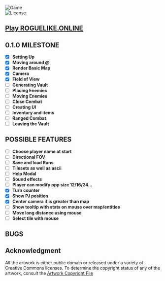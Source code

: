 ![Game](https://img.shields.io/badge/Version-0.0.4-orange.svg)  
![License](https://img.shields.io/badge/license-%20GNU%20AGPLv3%20-brightgreen)

## **[Play ROGUELIKE.ONLINE](https://roguelike.online)**  

## 0.1.0 MILESTONE 

- [X] **Setting Up**  
- [X] **Moving around @**  
- [X] **Render Basic Map**   
- [X] **Camera**  
- [X] **Field of View**  
- [ ] **Generating Vault**  
- [ ] **Placing Enemies**  
- [ ] **Moving Enemies**  
- [ ] **Close Combat**  
- [ ] **Creating UI**  
- [ ] **Inventary and items**  
- [ ] **Ranged Combat**  
- [ ] **Leaving the Vault**  

## POSSIBLE FEATURES  

- [ ] **Choose player name at start**  
- [ ] **Directional FOV**  
- [ ] **Save and load Runs**  
- [ ] **Tilesets as well as ascii**  
- [ ] **Help Modal**  
- [ ] **Sound effects**  
- [ ] **Player can modify ppp size 12/16/24...**  
- [X] **Turn counter**  
- [X] **Show PJ position**  
- [X] **Center camera if is greater than map**  
- [ ] **Show tooltip with stats on mouse over map/entities**  
- [ ] **Move long distance using mouse**   
- [ ] **Select tile with mouse**  

## BUGS


## **Acknowledgment**

All the artwork is either public domain or released under a variety of Creative Commons licenses. To determine the copyright status of any of the artwork, consult the [Artwork Copyright File](https://github.com/jolav/roguelike-online/blob/main/artwork.txt)
